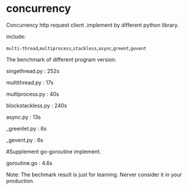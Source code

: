 concurrency
===================

Concurrency http request client .implement by different python library.

include:

`multi-thread`,`multiprocess`,`stackless`,`async`,`greent`,`gevent`


The benchmark of different program version.

singethread.py  :   252s

multithread.py  :   17s

multiprocess.py :   40s

blockstackless.py   :   240s

async.py    :   13s

_greenlet.py    :   6s

_gevent.py  :   6s

#Supplement go-goroutine implement. 

goroutine.go : 4.6s


Note: The bechmark result is just for learning. Nerver consider it in your production.




